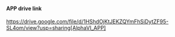 #### APP drive link

https://drive.google.com/file/d/1HShdOjKtJEKZQYmFhSiDytZF95-SL4om/view?usp=sharing[AlphaVI_APP]
